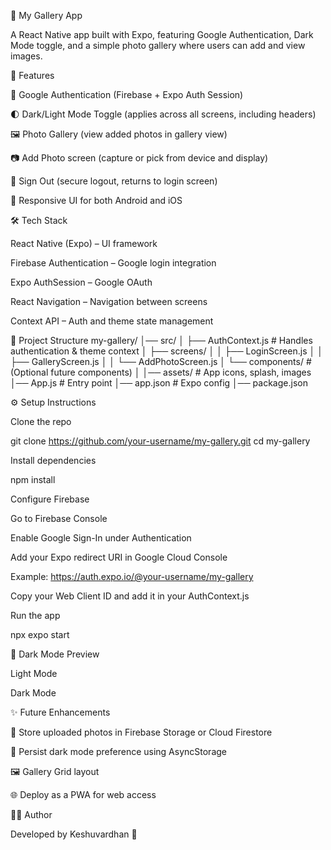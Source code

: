 📸 My Gallery App

A React Native app built with Expo, featuring Google Authentication, Dark Mode toggle, and a simple photo gallery where users can add and view images.

🚀 Features

🔐 Google Authentication (Firebase + Expo Auth Session)

🌓 Dark/Light Mode Toggle (applies across all screens, including headers)

🖼️ Photo Gallery (view added photos in gallery view)

📷 Add Photo screen (capture or pick from device and display)

🔄 Sign Out (secure logout, returns to login screen)

📱 Responsive UI for both Android and iOS

🛠️ Tech Stack

React Native (Expo) – UI framework

Firebase Authentication – Google login integration

Expo AuthSession – Google OAuth

React Navigation – Navigation between screens

Context API – Auth and theme state management

📂 Project Structure
my-gallery/
│── src/
│   ├── AuthContext.js   # Handles authentication & theme context
│   ├── screens/
│   │   ├── LoginScreen.js
│   │   ├── GalleryScreen.js
│   │   └── AddPhotoScreen.js
│   └── components/      # (Optional future components)
│
│── assets/              # App icons, splash, images
│── App.js               # Entry point
│── app.json             # Expo config
│── package.json

⚙️ Setup Instructions

Clone the repo

git clone https://github.com/your-username/my-gallery.git
cd my-gallery


Install dependencies

npm install


Configure Firebase

Go to Firebase Console

Enable Google Sign-In under Authentication

Add your Expo redirect URI in Google Cloud Console

Example: https://auth.expo.io/@your-username/my-gallery

Copy your Web Client ID and add it in your AuthContext.js

Run the app

npx expo start

🎨 Dark Mode Preview

Light Mode


Dark Mode


✨ Future Enhancements

📂 Store uploaded photos in Firebase Storage or Cloud Firestore

🔄 Persist dark mode preference using AsyncStorage

🖼️ Gallery Grid layout

🌐 Deploy as a PWA for web access

👨‍💻 Author

Developed by Keshuvardhan 🚀